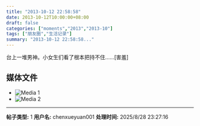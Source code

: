 ```yaml
---
title: "2013-10-12 22:58:58"
date: 2013-10-12T10:00:00+08:00
draft: false
categories: ["moments","2013","2013-10"]
tags: ["朋友圈","生活记录"]
summary: "2013-10-12 22:58:58..."
---
```


台上一堆男神。小女生们看了根本把持不住……[害羞]

## 媒体文件

- ![Media 1](/Moments/photos/2013-10-12/201310122258580.jpg)
- ![Media 2](/Moments/photos/2013-10-12/201310122258581.jpg)

---

**帖子类型:** 1
**用户名:** chenxueyuan001
**处理时间:** 2025/8/28 23:27:16
